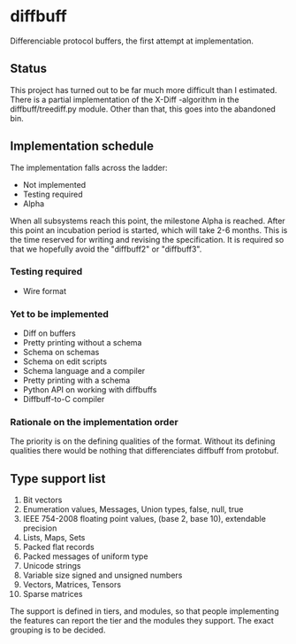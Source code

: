 # diffbuff

Differenciable protocol buffers, the first attempt at implementation.

## Status

This project has turned out to be far much more difficult than I estimated. There
is a partial implementation of the X-Diff -algorithm in the diffbuff/treediff.py
module. Other than that, this goes into the abandoned bin.

## Implementation schedule

The implementation falls across the ladder:

 * Not implemented
 * Testing required
 * Alpha

When all subsystems reach this point, the milestone Alpha is reached. After
this point an incubation period is started, which will take 2-6 months. This is
the time reserved for writing and revising the specification. It is required so
that we hopefully avoid the "diffbuff2" or "diffbuff3".

### Testing required

 * Wire format

### Yet to be implemented

 * Diff on buffers
 * Pretty printing without a schema
 * Schema on schemas
 * Schema on edit scripts
 * Schema language and a compiler
 * Pretty printing with a schema
 * Python API on working with diffbuffs
 * Diffbuff-to-C compiler

### Rationale on the implementation order

The priority is on the defining qualities of the format. Without its defining
qualities there would be nothing that differenciates diffbuff from protobuf.

## Type support list

 1. Bit vectors
 1. Enumeration values, Messages, Union types, false, null, true
 1. IEEE 754-2008 floating point values, (base 2, base 10), extendable precision
 1. Lists, Maps, Sets
 1. Packed flat records
 1. Packed messages of uniform type
 1. Unicode strings
 1. Variable size signed and unsigned numbers
 1. Vectors, Matrices, Tensors
 1. Sparse matrices

The support is defined in tiers, and modules, so that people implementing the
features can report the tier and the modules they support. The exact grouping
is to be decided.

